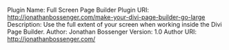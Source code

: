 Plugin Name: Full Screen Page Builder
Plugin URI: http://jonathanbossenger.com/make-your-divi-page-builder-go-large
Description: Use the full extent of your screen when working inside the Divi Page Builder.
Author: Jonathan Bossenger
Version: 1.0
Author URI: http://jonathanbossenger.com/